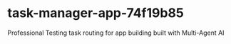# task-manager-app-74f19b85
Professional Testing task routing for app building built with Multi-Agent AI
